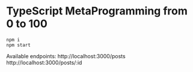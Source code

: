 # TypeScript MetaProgramming from 0 to 100

```
npm i
npm start
```

Available endpoints:
http://localhost:3000/posts
http://localhost:3000/posts/:id
